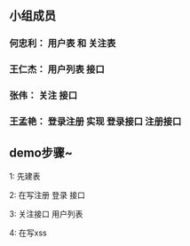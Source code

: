 ## 小组成员

### 何忠利： 用户表 和 关注表
### 王仁杰： 用户列表 接口  
### 张伟：   关注    接口
### 王孟艳： 登录注册 实现 登录接口 注册接口



## demo步骤~

1: 先建表

2: 在写注册 登录 接口

3: 关注接口 用户列表

4: 在写xss